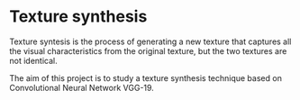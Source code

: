 # Texture synthesis
Texture syntesis is the process of generating a new texture that captures all the visual characteristics from the original texture, but the two textures are not identical.


The aim of this project is to study a texture synthesis technique based on Convolutional Neural Network VGG-19.
